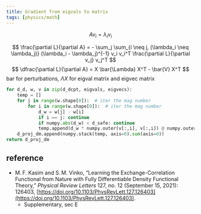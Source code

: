 ```yaml
---
title: Gradient from eigvals to matrix
tags: [physics/math]
---
```



$$
A v_i = \lambda_i v_i
$$

$$
\frac{\partial L}{\partial A}
= - \sum_j \sum_{i \neq j, (\lambda_i \neq \lambda_j)}
(\lambda_i - \lambda_j)^{-1} v_i v_i^T
\frac{\partial L}{\partial v_j} v_j^T
$$
$$
\dfrac{\partial L}{\partial A} = X \bar{\Lambda} X^T - \bar{V} X^T
$$
bar for perturbations, $\Lambda X$ for eigval matrix and eigvec matrix



```Python
for d_d, w, v in zip(d_dcpt, eigvals, eigvecs):
    temp = []
    for j in range(w.shape[0]):  # iter the mag number
        for i in range(w.shape[0]):  # iter the mag number
            d_w = w[j] - w[i]
            if i == j: continue
            if numpy.abs(d_w) < d_safe: continue
            temp.append(d_w * numpy.outer(v[:,i], v[:,i]) @ numpy.outer(d_d[:,j], v[:,j]))
    d_proj_dm.append(numpy.stack(temp, axis=0).sum(axis=0))
return d_proj_dm
```

## reference
- M. F. Kasim and S. M. Vinko, “Learning the Exchange-Correlation Functional from Nature with Fully Differentiable Density Functional Theory,” _Physical Review Letters_ 127, no. 12 (September 15, 2021): 126403, [https://doi.org/10.1103/PhysRevLett.127.126403](https://doi.org/10.1103/PhysRevLett.127.126403).
	- Supplementary, sec E


